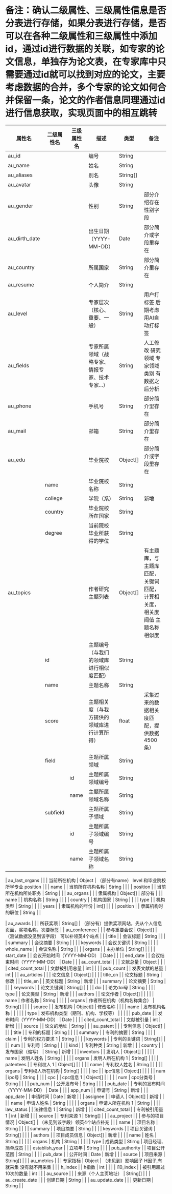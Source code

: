 # **备注：确认二级属性、三级属性信息是否分表进行存储，如果分表进行存储，是否可以在各种二级属性和三级属性中添加id，通过id进行数据的关联，如专家的论文信息，单独存为论文表，在专家库中只需要通过id就可以找到对应的论文，主要考虑数据的合并，多个专家的论文如何合并保留一条，论文的作者信息同理通过id进行信息获取，实现页面中的相互跳转**



| 属性名         | 二级属性名        | 三级属性名 | 描述                                          | 类型     | 备注                                                         |
| -------------- | ----------------- | ---------- | --------------------------------------------- | -------- | ------------------------------------------------------------ |
| au_id          |                   |            | 编号                                          | String   |                                                              |
| au_name        |                   |            | 姓名                                          | String   |                                                              |
| au_aliases     |                   |            | 别名                                          | String[] |                                                              |
| au_avatar      |                   |            | 头像                                          | String   |                                                              |
| au_gender      |                   |            | 性别                                          | String   | 部分介绍存在性别字段                                         |
| au_dirth_date  |                   |            | 出生日期（YYYY-MM-DD）                        | Date     | 部分简介或字段里存在                                         |
| au_country     |                   |            | 所属国家                                      | String   | 部分简介里存在                                               |
| au_resume      |                   |            | 个人简介                                      | String   |                                                              |
| au_level       |                   |            | 专家层次（核心、重要、一般）                  | String   | 用户打标签 后期考虑用AI自动打标签                            |
| au_fields      |                   |            | 专家所属领域（战略专家、情报专家、技术专家…） | String   | 人工修改  研究领域  专家领域类别 有数据之后分析              |
| au_phone       |                   |            | 手机号                                        | String   | 部分简介里存在                                               |
| au_mail        |                   |            | 邮箱                                          | String   | 部分简介里存在                                               |
| au_edu         |                   |            | 毕业院校                                      | Object[] | 部分简介或字段里存在                                         |
|                | name              |            | 毕业院校名称                                  | String   |                                                              |
|                | college           |            | 学院（系）                                    | String   | 新增                                                         |
|                | country           |            | 毕业院校所在国家                              | String   |                                                              |
|                | degree            |            | 当前院校毕业所获得的学位                      | String   |                                                              |
| au_topics      |                   |            | 作者研究主题列表                              | Object[] | 有主题库，与主题库匹配，关键词匹配，计算相关度，相关度阈值 主题名称相似度 |
|                | id                |            | 主题编号（与我们的领域库进行相似度匹配）      | String   |                                                              |
|                | name              |            | 主题名称                                      | String   |                                                              |
|                | score             |            | 主题相关度（与我方提供的领域库进行计算所得）  | float    | 采集过来的数据相关度匹配，提供数据4500条）                   |
|                | field             |            | 主题所属领域                                  | String   |                                                              |
|                |                   | id         | 主题所属领域编号                              | String   |                                                              |
|                |                   | name       | 主题所属领域名称                              | String   |                                                              |
|                | subfield          |            | 主题所属子领域                                | String   |                                                              |
|                |                   | id         | 主题所属子领域编号                            | String   |                                                              |
|                |                   | name       | 主题所属子领域名称                            | String   |                                                              |



| au_last_organs |                   |            | 当前所在机构                                  | Object   | （部分有name） level 和毕业院校 所学专业 position            |
|                | name              |            | 当前所在机构名称                              | String   |                                                              |
|                | position          |            | 当前所在机构所处职务                          | String   |                                                              |
| au_organs      |                   |            | 隶属机构                                      | Object[] | 部分有                                                       |
|                | name              |            | 机构名称                                      | String   |                                                              |
|                | country           |            | 机构国家                                      | String   |                                                              |
|                | type              |            | 机构类型                                      | String   |                                                              |
|                | years             |            | 隶属机构的年份                                | int[]    |                                                              |
|                | position          |            | 隶属机构时的职位                              | String   |                                                              |




| au_awards      |                   |            | 所获奖项                                      | String[] | （部分有）提供奖项网站，先从个人信息页面，奖项名称，次要标签 |
| au_conference  |                   |            | 参与重要会议                                  | Object[] | （测试数据没见到该字段） 可以补领英4个站点                   |
|                | title             |            | 会议标题                                      | String   |                                                              |
|                | summary           |            | 会议摘要                                      | String   |                                                              |
|                | keywords          |            | 会议关键词                                    | String   |                                                              |
|                | whole_name        |            | 会议名称                                      | String   |                                                              |
|                | organs            |            | 主办单位                                      | String[] |                                                              |
|                | start_date        |            | 会议开始时间（YYYY-MM-DD）                    | Date     |                                                              |
|                | end_date          |            | 会议结束时间（YYYY-MM-DD）                    | Date     |                                                              |
| au_count_total |                   |            | 文献总量                                      | Object   |                                                              |
|                | cited_count_total |            | 文献被引用总量                                | int      |                                                              |
|                | pub_count         |            | 发表文献的总量                                | int      |                                                              |
| au_articles    |                   |            | 论文信息                                      | Object[] |                                                              |
|                | title_cn          |            | 论文标题                                      | String   | 修改                                                         |
|                | title_en          |            | 英文标题                                      | String   | 新增                                                         |
|                | summary           |            | 论文摘要                                      | String   |                                                              |
|                | keywords          |            | 论文关键词                                    | String[] |                                                              |
|                | doi               |            | 论文doi号                                     | String   |                                                              |
|                | type              |            | 论文类型                                      | String   | 新增                                                         |
|                | authors           |            | 论文作者                                      | Object[] |                                                              |
|                |                   | name       | 作者名称                                      | String   |                                                              |
|                |                   | organs     | 作者所在机构（机构名称集合）                  | String[] |                                                              |
|                | source            |            | 发布机构                                      | Object[] | 修改名称                                                     |
|                |                   | name       | 发布机构名称                                  |          |                                                              |
|                |                   | type       | 发布机构类型（期刊、机构、学校等）            |          |                                                              |
|                | pub_date          |            | 发布时间（YYYY-MM-DD）                        | Date     |                                                              |
|                | cited_count_total |            | 文献被引量                                    | int      | 新增                                                         |
|                | source            |            | 论文的地址                                    | String   |                                                              |
| au_patent      |                   |            | 专利信息                                      | Object[] |                                                              |
|                | title             |            | 专利的标题                                    | String   |                                                              |
|                | summary           |            | 专利的摘要                                    | String   |                                                              |
|                | claim             |            | 专利的权力要求        1                        | String   |                                                              |
|                | keywords          |            | 专利的关键词                                  | String[] |                                                              |
|                | num               |            | 专利号                                        | String   |                                                              |
|                | kind              |            | 专利种类                                      | String   | 新增                                                         |
|                | country           |            | 发布国家（缩写）                              | String   | 新增                                                         |
|                | inventors         |            | 发明人                                        | Object[] |                                                              |
|                |                   | name       | 发明人姓名                                    | String   |                                                              |
|                |                   | organs     | 发明人所在机构            1                    | String[] |                                                              |
|                | patentees         |            | 专利权人                       1               | Object[] |                                                              |
|                |                   | name       | 专利权人姓名                                  | String   |                                                              |
|                |                   | organs     | 专利权人所在机构                              | String[] |                                                              |
|                | ipc               |            | ipc信息                                       | Object[] |                                                              |
|                |                   | num        | ipc号                                         | String   |                                                              |
|                | cpc               |            | cpc信息                       1                | Object[] |                                                              |
|                |                   | num        | cpc分类号                                     | String   |                                                              |
|                | pub_num           |            | 公开发布号                                    | String   |                                                              |
|                | pub_date          |            | 专利的发布时间（YYYY-MM-DD）                  | Date     |                                                              |
|                | app_num           |            | 申请号                                        | String   | 新增                                                         |
|                | app_date          |            | 申请时间                                      | Date     | 新增                                                         |
|                | assignee          |            | 申请人                                        | Object[] | 新增                                                         |
|                |                   | name       | 申请人姓名                                    | String   |                                                              |
|                |                   | organs     | 申请人所在机构        1                       | String   |                                                              |
|                | law_status        |            | 法律信息                  1                    | String   | 新增                                                         |
|                | cited_count_total |            | 专利被引用量        1                          | int      | 新增                                                         |
|                | source            |            | 专利来源                      1                | String[] |                                                              |
| au_project     |                   |            | 参与的项目情况                                | Object[] | （未见到该字段）领英4个站点补充                              |
|                | name              |            | 项目名称                                      | String   |                                                              |
|                | summary           |            | 项目摘要                                      | String   |                                                              |
|                | keywords          |            | 项目关键词                                    | String[] |                                                              |
|                | authors           |            | 项目成员信息                                  | Object[] | 新增                                                         |
|                |                   | name       | 姓名                                          | String   |                                                              |
|                |                   | organs     | 机构                                          | String   |                                                              |
|                |                   | type       | 成员类型                                      | Stirng   | 项目经理、简单成员                                           |
|                | establish_year    |            | 立项年                                        | String   |                                                              |
|                | pub_authority     |            | 项目公开范围                                  | String   |                                                              |
|                | pub_date          |            | 公开时间                                      | Date     | 新增                                                         |
|                | source            |            | 项目来源                                      | String[] |                                                              |
| au_metrics     |                   |            | 专家指标                                      | Object   | （未见到）影响因子 H因子,有就采集 没有就不用采集             |
|                | h_index           |            | h指数                                         | int      |                                                              |
|                | i10_index         |            | 被引用超过10次的数量                          | int      |                                                              |
| au_source      |                   |            | 来源（个人主页地址）                          | String[] |                                                              |
| au_create_date |                   |            | 创建日期                                      | String   |                                                              |
| au_update_date |                   |            | 更新日期                                      | String   |                                                              |

